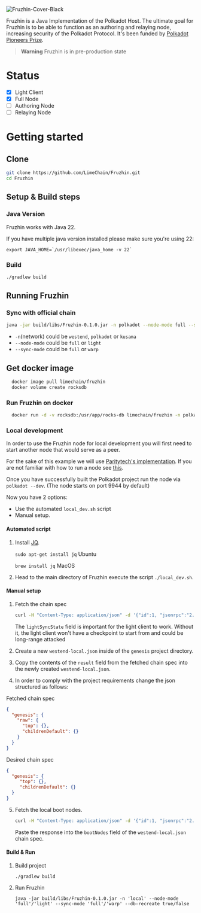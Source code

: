 ![Fruzhin-Cover-Black](https://github.com/LimeChain/Fruzhin/assets/29047760/8e617c9a-005d-44b7-b2bc-d14cc6860726)

Fruzhin is a Java Implementation of the Polkadot Host. The ultimate goal for Fruzhin is to be able to function as an
authoring and relaying node, increasing security of the Polkadot Protocol. It's been funded by
[Polkadot Pioneers Prize](https://polkadot.polkassembly.io/child_bounty/238).
> **Warning**
> Fruzhin is in pre-production state

# Status

- [x] Light Client
- [x] Full Node
- [ ] Authoring Node
- [ ] Relaying Node

# Getting started

## Clone

```bash
git clone https://github.com/LimeChain/Fruzhin.git
cd Fruzhin
```

## Setup & Build steps

### Java Version

Fruzhin works with Java 22.

If you have multiple java version installed please make sure you're using 22:

```
export JAVA_HOME=`/usr/libexec/java_home -v 22`
```

### Build

```bash
./gradlew build
```

## Running Fruzhin

### Sync with official chain

```bash
java -jar build/libs/Fruzhin-0.1.0.jar -n polkadot --node-mode full --sync-mode full
```

- `-n`(network) could be `westend`, `polkadot` or `kusama`
- `--node-mode` could be `full` or `light`
- `--sync-mode` could be `full` or `warp`


## Get docker image

```bash
  docker image pull limechain/fruzhin
  docker volume create rocksdb
  ```

### Run Fruzhin on docker
```bash
  docker run -d -v rocksdb:/usr/app/rocks-db limechain/fruzhin -n polkadot --node-mode full --sync-mode full
```

### Local development
In order to use the Fruzhin node for local development you will first need to start another node that would serve as a
peer. 

For the sake of this example we will use [Paritytech's implementation](https://github.com/paritytech/polkadot-sdk).
If you are not familiar with how to run a node see [this](https://wiki.polkadot.network/docs/maintain-sync#setup-instructions).

Once you have successfully built the Polkadot project run the node via ``polkadot --dev``.
(The node starts on port 9944 by default)

Now you have 2 options:
- Use the automated `local_dev.sh` script
- Manual setup.

#### Automated script
1. Install [JQ](https://github.com/jqlang/jq).

   `sudo apt-get install jq` Ubuntu
   
   `brew install jq` MacOS

2. Head to the main directory of Fruzhin execute the script `./local_dev.sh`.

#### Manual setup
1. Fetch the chain spec

   ```bash
   curl -H "Content-Type: application/json" -d '{"id":1, "jsonrpc":"2.0", "method": "sync_state_genSyncSpec", "params": [true]}' http://localhost:9944
   ```

   The `lightSyncState` field is important for the light client to
   work. Without it, the light client won't have a checkpoint to start from
   and could be long-range attacked

2. Create a new `westend-local.json` inside of the `genesis` project directory.
3. Copy the contents of the `result` field from the fetched chain spec into the newly created `westend-local.json`.
4. In order to comply with the project requirements change the json structured as follows:

Fetched chain spec
```JSON
{
  "genesis": {
    "raw": {
      "top": {},
      "childrenDefault": {}
    }
  }
}
```

Desired chain spec
```JSON
{
  "genesis": {
     "top": {},
     "childrenDefault": {}
  }
}
```

5. Fetch the local boot nodes.

   ```bash
   curl -H "Content-Type: application/json" -d '{"id":1, "jsonrpc":"2.0", "method": "system_localListenAddresses"}' http://localhost:9944
   ```

   Paste the response into the `bootNodes` field of the `westend-local.json` chain spec.

#### Build & Run
1. Build project
   ```
   ./gradlew build
   ```
2. Run Fruzhin
   ```
   java -jar build/libs/Fruzhin-0.1.0.jar -n 'local' --node-mode 'full'/'light' --sync-mode 'full'/'warp' --db-recreate true/false
   ```